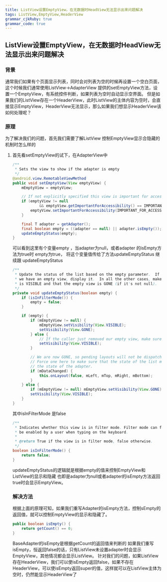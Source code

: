 ```yaml
---
title: ListView设置EmptyView，在无数据时HeadView无法显示出来问题解决
tags: ListView,EmptyView,HeaderView
grammar_cjkRuby: true
grammar_code: true
---
```

## ListView设置EmptyView，在无数据时HeadView无法显示出来问题解决
### 背景
通常我们如果有个页面显示列表，同时会对列表为空的时候再设置一个空白页面，这个时候我们通常使用ListView->AdapterView 提供的setEmptyView方法，设置一个EmptyView，有系统控件判断，如果列表为空时自动显示空界面。
但是如果我们的ListView存在一个HeaderView，此时ListView的主体内容为空时，会直接显示EmptyView，HeaderView无法显示，那么如果我们想显示HeaderView该如何处理呢？
### 原理

为了解决我们的问题，首先我们需要了解ListView 控制EmptyView显示合隐藏的机制时怎么样的

1. 首先看setEmptyView的试下，在AdapterView中
    ```Java
    /**
     * Sets the view to show if the adapter is empty
     */
    @android.view.RemotableViewMethod
    public void setEmptyView(View emptyView) {
        mEmptyView = emptyView;

        // If not explicitly specified this view is important for accessibility.
        if (emptyView != null
                && emptyView.getImportantForAccessibility() == IMPORTANT_FOR_ACCESSIBILITY_AUTO) {
            emptyView.setImportantForAccessibility(IMPORTANT_FOR_ACCESSIBILITY_YES);
        }

        final T adapter = getAdapter();
        final boolean empty = ((adapter == null) || adapter.isEmpty());
        updateEmptyStatus(empty);
    }
	```
	可以看到这里有个变量empty ，当adapter为null，或者adapter 的isEmpty方法为true时 empty为true，
	将这个变量值传给了方法updateEmptyStatus
	继续跟 updateEmptyStatus
	```java
	/**
     * Update the status of the list based on the empty parameter.  If empty is true and
     * we have an empty view, display it.  In all the other cases, make sure that the listview
     * is VISIBLE and that the empty view is GONE (if it's not null).
     */
    private void updateEmptyStatus(boolean empty) {
        if (isInFilterMode()) {
            empty = false;
        }

        if (empty) {
            if (mEmptyView != null) {
                mEmptyView.setVisibility(View.VISIBLE);
                setVisibility(View.GONE);
            } else {
                // If the caller just removed our empty view, make sure the list view is visible
                setVisibility(View.VISIBLE);
            }

            // We are now GONE, so pending layouts will not be dispatched.
            // Force one here to make sure that the state of the list matches
            // the state of the adapter.
            if (mDataChanged) {           
                this.onLayout(false, mLeft, mTop, mRight, mBottom); 
            }
        } else {
            if (mEmptyView != null) mEmptyView.setVisibility(View.GONE);
            setVisibility(View.VISIBLE);
        }
    }
	```
	其中isInFilterMode 是false
	```java
	/**
     * Indicates whether this view is in filter mode. Filter mode can for instance
     * be enabled by a user when typing on the keyboard.
     *
     * @return True if the view is in filter mode, false otherwise.
     */
    boolean isInFilterMode() {
        return false;
    }
	```
	updateEmptyStatus的逻辑就是根据empty的值来控制EmptyView和ListView的显示和隐藏
	也即是adapter为null或者adapter的isEmpty方法返回true时会显示EmptyView。
	### 解决方法
	根据上面的原理可知，如果我们重写Adapter的isEmpty方法，控制sEmpty的返回值，就可以控制EmptyView的显示和隐藏了。
	```java
	public boolean isEmpty() {
        return getCount() == 0;
    }
	```
	BaseAdapter的isEmpty是根据getCount的返回值来判断的
	如果我们重写isEmpty，恒返回false的话，只有ListView未设置adapter时会显示EmptyView，其他情况都会显示ListView。
	针对我们的问题，如果ListView存在HeaderView，我们可以使isEmpty返回false，如果不存在HeaderView，可以使isEmpty返回super的值，这样就可以在ListView主体为空时，仍然能显示HeaderView了
	
	
